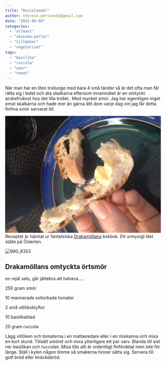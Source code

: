 ```yaml
---
title: "Ruccolasmör"
author: therese.persson82@gmail.com
date: "2015-09-09"
categories: 
  - "allmant"
  - "skanska-parlor"
  - "tillbehor"
  - "vegetariskt"
tags: 
  - "basilika"
  - "ruccola"
  - "smor"
  - "tomat"
---
```


När man har en liten trollunge med bara 4 små tänder så är det ofta man får rätta sig i ledet och äta skalkarna eftersom innanmätet är en omtyckt andrefrukost hos det lilla trollet.  Med mycket smör. Jag har egentligen inget emot skalkarna och hade mer än gärna ätit dom varje dag om jag får detta finfina smör serverat till.

![IMG_8990](/static/img/IMG_8990-632x472.jpg)
Receptet är hämtat ur fantatsiska [Drakamöllans](https://www.drakamollan.se/) kokbok. Ett urmysigt litet ställe på Österlen.

![IMG_8353](/static/img/IMG_8353)

## Drakamöllans omtyckta örtsmör

en rejäl sats, går jättebra att halvera.....

250 gram smör

10 marinerade soltorkade tomater

2 små vitlöksklyftor

10 basilikablad

25 gram ruccola

Lägg vitlöken och tomaterna i en matberedare eller i en mixkanna och mixa en kort stund. Tillsätt smöret och mixa ytterligare ett par varv. Blanda till sist ner basilikan och ruccolan. Mixa tills allt är ordentligt finfördelat men inte för länge. Ställ i kylen någon timme så smakerna hinner sätta sig. Servera till gott bröd eller knäckebröd.
